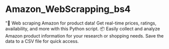 # Amazon_WebScrapping_bs4
"🚀 Web scraping Amazon for product data! Get real-time prices, ratings, availability, and more with this Python script. 📦 Easily collect and analyze Amazon product information for your research or shopping needs. Save the data to a CSV file for quick access.
